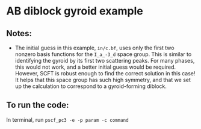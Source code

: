 # AB diblock gyroid example

## Notes:
 - The initial guess in this example, `in/c.bf`, uses only the first
   two nonzero basis functions for the `I_a_-3_d` space group. This
   is similar to identifying the gyroid by its first two scattering 
   peaks. For many phases, this would not work, and a better initial
   guess would be required. However, SCFT is robust enough to find
   the correct solution in this case! It helps that this space 
   group has such high symmetry, and that we set up the calculation
   to correspond to a gyroid-forming diblock.

## To run the code:
In terminal, run `pscf_pc3 -e -p param -c command`

